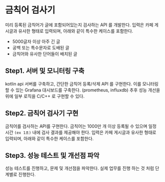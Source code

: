 # 금칙어 검사기

미리 등록된 금칙어가 글에 포함되어있는지 검사하는 API 를 개발한다.
입력은 카페 게시글과 유사한 형태로 입력되며, 아래와 같이 특수한 케이스를 포함한다.

- 5000글자 이상 아주 긴 글
- 공백 또는 특수문자로 도배된 글
- 금칙어와 유사한 단어들이 배치된 글

## Step1. 서버 및 모니터링 구축

kotlin api 서버를 구축하고, 간단한 금칙어 등록/삭제 API 를 구현한다.
이를 모니터링할 수 있는 Grafana 대시보드를 구축한다. (prometheus, influxdb)
추후 성능 개선을 위에 일부 로직을 C/C++ 로 구현할 수 있다.

## Step2. 금칙어 검사기 구현

금칙어를 검사하는 API를 구현한다.
금칙어는 1000만 개 이상 등록될 수 있으며 일정 시간 `(ex 1초)` 내에 검사 결과를 제공해야 한다.
입력은 카페 게시글과 유사한 형태로 입력되며, 아래와 같이 특수한 케이스를 포함한다.

## Step3. 성능 테스트 및 개선점 파악

성능 테스트를 진행하고, 문제 및 개선점을 파악한다.
실제 업무를 진행 하는 것 처럼 단계별로 진행한다.